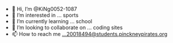 - 👋 Hi, I’m @KiNg0052-1087
- 👀 I’m interested in ... sports 
- 🌱 I’m currently learning ... school
- 💞️ I’m looking to collaborate on ... coding sites 
- 📫 How to reach me ...20018494@students.pinckneypirates.org

<!---
KiNg0052-1087/KiNg0052-1087 is a ✨ special ✨ repository because its `README.md` (this file) appears on your GitHub profile.
You can click the Preview link to take a look at your changes.
--->
